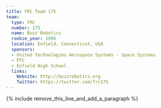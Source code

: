 ```yaml
---
title: FRC Team 175
team:
  type: FRC
  number: 175
  name: Buzz Robotics
  rookie_year: 1996
  location: Enfield, Connecticut, USA
  sponsors:
  - United Technologies Aerospace Systems - Space Systems
  - PTC
  - Enfield High School
  links:
    Website: http://buzzrobotics.org
    Twitter: https://twitter.com/frc175
---
```


{% include remove_this_line_and_add_a_paragraph %}